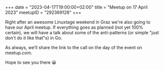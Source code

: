 +++
date = "2023-04-17T19:00:00+02:00"
title = "Meetup on 17 April 2023"
meetupID = "292369128"
+++

Right after an awesome Linuxtage weekend in Graz we're also going to have our April meetup. If everything goes as planned (not yet 100% certain), we will have a talk about some of the anti-patterns (or simple "just don't do it like that"s) in Go.

As always, we’ll share the link to the call on the day of the event on meetup.com.

Hope to see you there 😀

